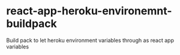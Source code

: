 # react-app-heroku-environemnt-buildpack
Build pack to let heroku environment variables through as react app variables
